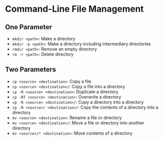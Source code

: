 # Command-Line File Management

## One Parameter

- `mkdir <path>`: Make a directory
- `mkdir -p <path>`: Make a directory including intermediary directories
- `rmdir <path>`: Remove an empty directory
- `rm -r <path>`: Delete directory

## Two Parameters

- `cp <source> <destination>`: Copy a file
- `cp <source> <destination>/`: Copy a file into a directory
- `cp -R <source> <destination>`: Duplicate a directory
- `cp -RT <source> <destination>`: Overwrite a directory
- `cp -R <source> <destination>/`: Copy a directory into a directory
- `cp -R <source>/ <destination>/`: Copy the contents of a directory into a directory
- `mv <source> <destination>`: Rename a file or directory
- `mv <source> <destination>/`: Move a file or directory into another directory
- `mv <source>/* <destination>`: Move contents of a directory

